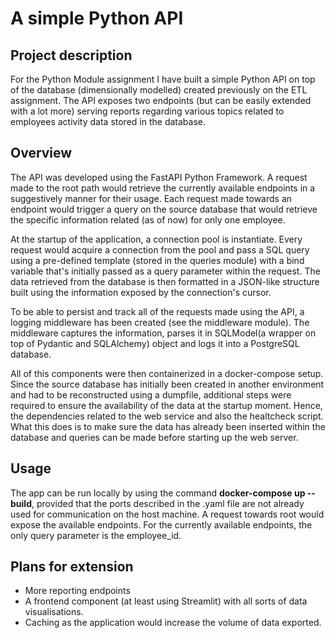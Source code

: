 # A simple Python API 
## Project description
For the Python Module assignment I have built a simple Python API on top of the database (dimensionally modelled) created previously on the ETL assignment. The API exposes two endpoints (but can be easily extended with a lot more) serving reports regarding various topics related to employees activity data stored in the database.

## Overview
The API was developed using the FastAPI Python Framework. A request made to the root path would retrieve the currently available endpoints in a suggestively manner for their usage. Each request made towards an endpoint would trigger a query on the source database that would retrieve the specific information related (as of now) for only one employee. 

At the startup of the application, a connection pool is instantiate. Every request would acquire a connection from the pool and pass a SQL query using a pre-defined template (stored in the queries module) with a bind variable that's initially passed as a query parameter within the request. The data retrieved from the database is then formatted in a JSON-like structure built using the information exposed by the connection's cursor.

To be able to persist and track all of the requests made using the API, a logging middleware has been created (see the middleware module). The middleware captures the information, parses it in SQLModel(a wrapper on top of Pydantic and SQLAlchemy) object and logs it into a PostgreSQL database.


All of this components were then containerized in a docker-compose setup. Since the source database has initially been created in another environment and had to be reconstructed using a dumpfile, additional steps were required to ensure the availability of the data at the startup moment. Hence, the dependencies related to the web service and also the healtcheck script. What this does is to make sure the data has already been inserted within the database and queries can be made before starting up the web server.


## Usage
The app can be run locally by using the command **docker-compose up --build**, provided that the ports described in the .yaml file are not already used for communication on the host machine. A request towards root would expose the available endpoints. For the currently available endpoints, the only query parameter is the employee_id. 



## Plans for extension
- More reporting endpoints
- A frontend component (at least using Streamlit) with all sorts of data visualisations.
- Caching as the application would increase the volume of data exported. 







